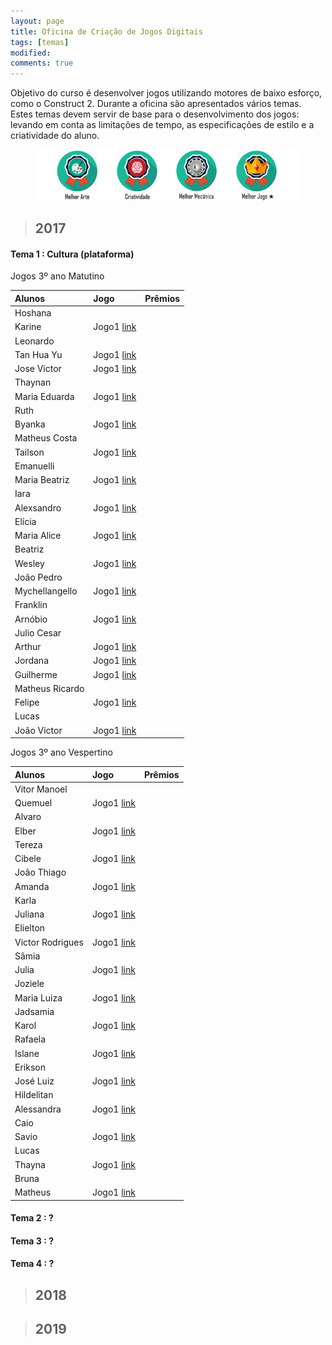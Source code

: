 ```yaml
---
layout: page
title: Oficina de Criação de Jogos Digitais
tags: [temas]
modified: 
comments: true
---
```


Objetivo do curso é desenvolver jogos utilizando motores de baixo esforço, como o Construct 2. Durante a oficina são apresentados vários temas. Estes temas devem servir de base para o desenvolvimento dos jogos: levando em conta as limitações de tempo, as especificações de estilo e a criatividade do aluno.  

<figure>
  <a title="Prêmios"><img src="/images/oficina/premios.png"></a>
</figure>

> ## 2017

#### Tema 1 : Cultura (plataforma)

Jogos 3º ano Matutino  

| Alunos | Jogo | Prêmios |
| :-------------  | :-------------  | :---: |
| Hoshana  
  Karine | Jogo1 [link]() |  |
| Leonardo  
  Tan Hua Yu | Jogo1 [link]() |  |
| Jose Victor | Jogo1 [link]() |  |
| Thaynan  
  Maria Eduarda | Jogo1 [link]() |  |
| Ruth 
  Byanka | Jogo1 [link]() |  |
| Matheus Costa  
  Tailson | Jogo1 [link]() |  |
| Emanuelli  
  Maria Beatriz | Jogo1 [link]() |  |
| Iara  
  Alexsandro | Jogo1 [link]() |  |
| Elícia   
  Maria Alice | Jogo1 [link]() |  |
| Beatriz  
  Wesley | Jogo1 [link]() |  |
| João Pedro  
  Mychellangello | Jogo1 [link]() |  |
| Franklin  
  Arnóbio | Jogo1 [link]() |  |
| Julio Cesar  
  Arthur | Jogo1 [link]() |  |
| Jordana | Jogo1 [link]() |  |
| Guilherme | Jogo1 [link]() |  |
| Matheus Ricardo  
  Felipe | Jogo1 [link]() |  |
| Lucas  
  João Victor | Jogo1 [link]() |  |

Jogos 3º ano Vespertino  

| Alunos | Jogo | Prêmios |
|:------------- |:-------------|:---:|
| Vitor Manoel  
  Quemuel | Jogo1 [link]() |  |
| Alvaro  
  Elber | Jogo1 [link]() |  |
| Tereza  
  Cibele | Jogo1 [link]() |  |
| João Thiago  
  Amanda | Jogo1 [link]() |  |
| Karla  
  Juliana | Jogo1 [link]() |  |
| Elielton  
  Victor Rodrigues | Jogo1 [link]() |  |
| Sâmia  
  Julia | Jogo1 [link]() |  |
| Joziele  
  Maria Luiza | Jogo1 [link]() |  |
| Jadsamia  
  Karol | Jogo1 [link]() |  |
| Rafaela  
  Islane | Jogo1 [link]() |  |
| Erikson  
  José Luiz | Jogo1 [link]() |  |
| Hildelitan  
  Alessandra | Jogo1 [link]() |  |
| Caio  
  Savio | Jogo1 [link]() |  |
| Lucas  
  Thayna | Jogo1 [link]() |  |
| Bruna  
  Matheus | Jogo1 [link]() |  |
  
#### Tema 2 : ?

#### Tema 3 : ? 

#### Tema 4 : ?
  
> ## 2018


> ## 2019

